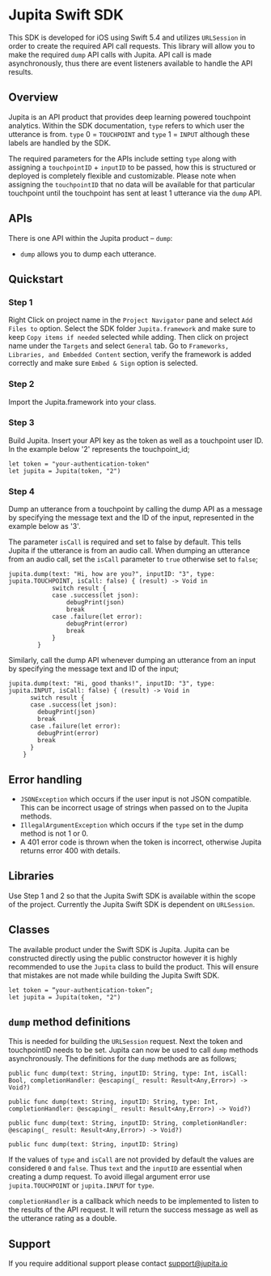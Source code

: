 # Jupita Swift SDK
This SDK is developed for iOS using Swift 5.4 and utilizes `URLSession` in order to create the required API call requests. This library will allow you to make the required `dump` API calls with Jupita. API call is made asynchronously, thus there are event listeners available to handle the API results.


## Overview
Jupita is an API product that provides deep learning powered touchpoint analytics. Within the SDK documentation, `type` refers to which user the utterance is from. `type` 0 = `TOUCHPOINT` and `type` 1 = `INPUT` although these labels are handled by the SDK.

The required parameters for the APIs include setting `type` along with assigning a `touchpointID` + `inputID` to be passed, how this is structured or deployed is completely flexible and customizable. Please note when assigning the `touchpointID` that no data will be available for that particular touchpoint until the touchpoint has sent at least 1 utterance via the `dump` API. 


## APIs
There is one API within the Jupita product – `dump`:

- `dump` allows you to dump each utterance.


## Quickstart
### Step 1
Right Click on project name in the `Project Navigator` pane and select `Add Files to` option. Select the SDK folder `Jupita.framework` and make sure to keep `Copy items if needed` selected while adding. Then click on project name under the `Targets` and select  `General` tab. Go to `Frameworks, Libraries, and Embedded Content` section, verify the framework is added correctly and make sure `Embed & Sign` option is selected.


### Step 2
Import the Jupita.framework into your class.


### Step 3
Build Jupita. Insert your API key as the token as well as a touchpoint user ID. In the example below '2' represents the touchpoint_id;

```
let token = "your-authentication-token"
let jupita = Jupita(token, "2")
```

### Step 4
Dump an utterance from a touchpoint by calling the dump API as a message by specifying the message text and the ID of the input, represented in the example below as '3'. 

The parameter `isCall` is required and set to false by default. This tells Jupita if the utterance is from an audio call. When dumping an utterance from an audio call, set the `isCall` parameter to `true` otherwise set to `false`;

```
jupita.dump(text: "Hi, how are you?", inputID: "3", type: jupita.TOUCHPOINT, isCall: false) { (result) -> Void in
            switch result {
            case .success(let json):
                debugPrint(json)
                break
            case .failure(let error):
                debugPrint(error)
                break
            }
        }
```

Similarly, call the dump API whenever dumping an utterance from an input by specifying the message text and ID of the input;

```
jupita.dump(text: "Hi, good thanks!", inputID: "3", type: jupita.INPUT, isCall: false) { (result) -> Void in
      switch result {
      case .success(let json):
        debugPrint(json)
        break
      case .failure(let error):
        debugPrint(error)
        break
      }
    }
```

## Error handling
- `JSONException` which occurs if the user input is not JSON compatible. This can be incorrect usage of strings when passed on to the Jupita methods.
- `IllegalArgumentException` which occurs if the `type` set in the dump method is not 1 or 0.
- A 401 error code is thrown when the token is incorrect, otherwise Jupita returns error 400 with details.


## Libraries
Use Step 1 and 2 so that the Jupita Swift SDK is available within the scope of the project. Currently the Jupita Swift SDK is dependent on `URLSession`.


## Classes
The available product under the Swift SDK is Jupita. Jupita can be constructed directly using the public constructor however it is highly recommended to use the `Jupita` class to build the product. This will ensure that mistakes are not made while building the Jupita Swift SDK.

```
let token = “your-authentication-token”; 
let jupita = Jupita(token, "2")
```


## `dump` method definitions
This is needed for building the `URLSession` request. Next the token and touchpointID needs to be set. Jupita can now be used to call `dump` methods asynchronously. The definitions for the `dump` methods are as follows;

```
public func dump(text: String, inputID: String, type: Int, isCall: Bool, completionHandler: @escaping(_ result: Result<Any,Error>) -> Void?)
 
public func dump(text: String, inputID: String, type: Int, completionHandler: @escaping(_ result: Result<Any,Error>) -> Void?)
 
public func dump(text: String, inputID: String, completionHandler: @escaping(_ result: Result<Any,Error>) -> Void?)
 
public func dump(text: String, inputID: String) 
```

If the values of `type` and `isCall` are not provided by default the values are considered `0` and `false`. Thus `text` and the `inputID` are essential when creating a dump request. To avoid illegal argument error use `jupita.TOUCHPOINT` or `jupita.INPUT` for `type`.

`completionHandler` is a callback which needs to be implemented to listen to the results of the API request. It will return the success message as well as the utterance rating as a double.

## Support
If you require additional support please contact support@jupita.io
